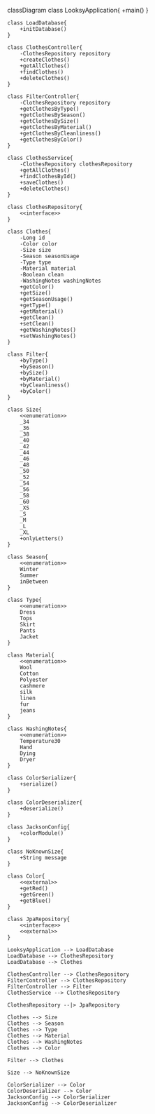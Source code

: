 classDiagram
    class LooksyApplication{
        +main()
    }
    
    class LoadDatabase{
        +initDatabase()
    }
    
    class ClothesController{
        -ClothesRepository repository
        +createClothes()
        +getAllClothes()
        +findClothes()
        +deleteClothes()
    }
    
    class FilterController{
        -ClothesRepository repository
        +getClothesByType()
        +getClothesBySeason()
        +getClothesBySize()
        +getClothesByMaterial()
        +getClothesByCleanliness()
        +getClothesByColor()
    }
    
    class ClothesService{
        -ClothesRepository clothesRepository
        +getAllClothes()
        +findClothesById()
        +saveClothes()
        +deleteClothes()
    }
    
    class ClothesRepository{
        <<interface>>
    }
    
    class Clothes{
        -Long id
        -Color color
        -Size size
        -Season seasonUsage
        -Type type
        -Material material
        -Boolean clean
        -WashingNotes washingNotes
        +getColor()
        +getSize()
        +getSeasonUsage()
        +getType()
        +getMaterial()
        +getClean()
        +setClean()
        +getWashingNotes()
        +setWashingNotes()
    }
    
    class Filter{
        +byType()
        +bySeason()
        +bySize()
        +byMaterial()
        +byCleanliness()
        +byColor()
    }
    
    class Size{
        <<enumeration>>
        _34
        _36
        _38
        _40
        _42
        _44
        _46
        _48
        _50
        _52
        _54
        _56
        _58
        _60
        _XS
        _S
        _M
        _L
        _XL
        +onlyLetters()
    }
    
    class Season{
        <<enumeration>>
        Winter
        Summer
        inBetween
    }
    
    class Type{
        <<enumeration>>
        Dress
        Tops
        Skirt
        Pants
        Jacket
    }
    
    class Material{
        <<enumeration>>
        Wool
        Cotton
        Polyester
        cashmere
        silk
        linen
        fur
        jeans
    }
    
    class WashingNotes{
        <<enumeration>>
        Temperature30
        Hand
        Dying
        Dryer
    }
    
    class ColorSerializer{
        +serialize()
    }
    
    class ColorDeserializer{
        +deserialize()
    }
    
    class JacksonConfig{
        +colorModule()
    }
    
    class NoKnownSize{
        +String message
    }
    
    class Color{
        <<external>>
        +getRed()
        +getGreen()
        +getBlue()
    }
    
    class JpaRepository{
        <<interface>>
        <<external>>
    }
    
    LooksyApplication --> LoadDatabase
    LoadDatabase --> ClothesRepository
    LoadDatabase --> Clothes
    
    ClothesController --> ClothesRepository
    FilterController --> ClothesRepository
    FilterController --> Filter
    ClothesService --> ClothesRepository
    
    ClothesRepository --|> JpaRepository
    
    Clothes --> Size
    Clothes --> Season
    Clothes --> Type
    Clothes --> Material
    Clothes --> WashingNotes
    Clothes --> Color
    
    Filter --> Clothes
    
    Size --> NoKnownSize
    
    ColorSerializer --> Color
    ColorDeserializer --> Color
    JacksonConfig --> ColorSerializer
    JacksonConfig --> ColorDeserializer
```